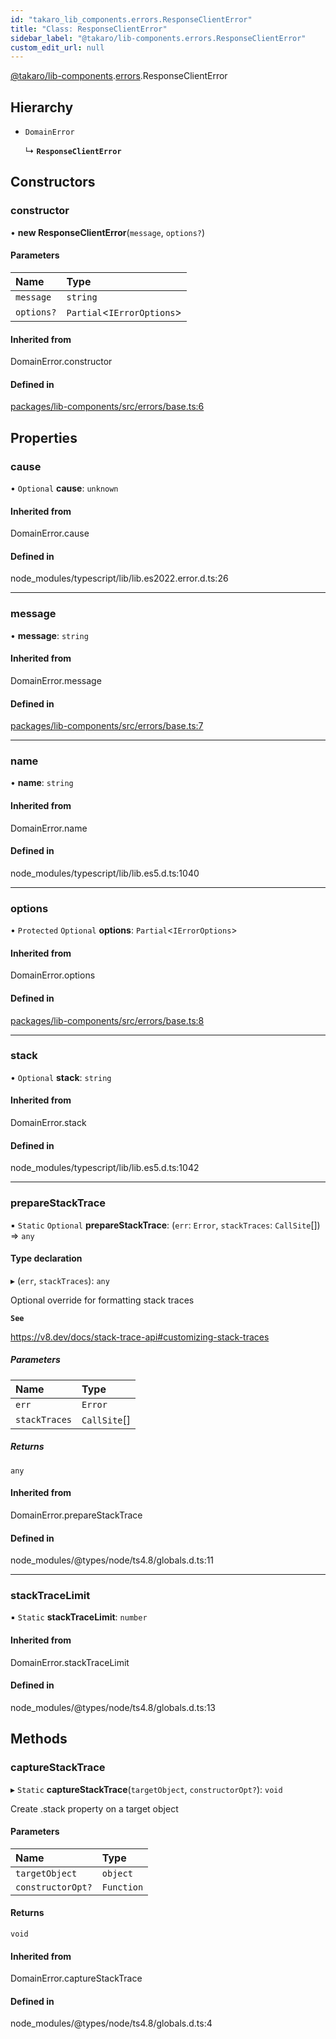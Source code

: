 ```yaml
---
id: "takaro_lib_components.errors.ResponseClientError"
title: "Class: ResponseClientError"
sidebar_label: "@takaro/lib-components.errors.ResponseClientError"
custom_edit_url: null
---
```


[@takaro/lib-components](../modules/takaro_lib_components.md).[errors](../namespaces/takaro_lib_components.errors.md).ResponseClientError

## Hierarchy

- `DomainError`

  ↳ **`ResponseClientError`**

## Constructors

### constructor

• **new ResponseClientError**(`message`, `options?`)

#### Parameters

| Name | Type |
| :------ | :------ |
| `message` | `string` |
| `options?` | `Partial`<`IErrorOptions`\> |

#### Inherited from

DomainError.constructor

#### Defined in

[packages/lib-components/src/errors/base.ts:6](https://github.com/niekcandaele/Takaro/blob/91fb19b/packages/lib-components/src/errors/base.ts#L6)

## Properties

### cause

• `Optional` **cause**: `unknown`

#### Inherited from

DomainError.cause

#### Defined in

node_modules/typescript/lib/lib.es2022.error.d.ts:26

___

### message

• **message**: `string`

#### Inherited from

DomainError.message

#### Defined in

[packages/lib-components/src/errors/base.ts:7](https://github.com/niekcandaele/Takaro/blob/91fb19b/packages/lib-components/src/errors/base.ts#L7)

___

### name

• **name**: `string`

#### Inherited from

DomainError.name

#### Defined in

node_modules/typescript/lib/lib.es5.d.ts:1040

___

### options

• `Protected` `Optional` **options**: `Partial`<`IErrorOptions`\>

#### Inherited from

DomainError.options

#### Defined in

[packages/lib-components/src/errors/base.ts:8](https://github.com/niekcandaele/Takaro/blob/91fb19b/packages/lib-components/src/errors/base.ts#L8)

___

### stack

• `Optional` **stack**: `string`

#### Inherited from

DomainError.stack

#### Defined in

node_modules/typescript/lib/lib.es5.d.ts:1042

___

### prepareStackTrace

▪ `Static` `Optional` **prepareStackTrace**: (`err`: `Error`, `stackTraces`: `CallSite`[]) => `any`

#### Type declaration

▸ (`err`, `stackTraces`): `any`

Optional override for formatting stack traces

**`See`**

https://v8.dev/docs/stack-trace-api#customizing-stack-traces

##### Parameters

| Name | Type |
| :------ | :------ |
| `err` | `Error` |
| `stackTraces` | `CallSite`[] |

##### Returns

`any`

#### Inherited from

DomainError.prepareStackTrace

#### Defined in

node_modules/@types/node/ts4.8/globals.d.ts:11

___

### stackTraceLimit

▪ `Static` **stackTraceLimit**: `number`

#### Inherited from

DomainError.stackTraceLimit

#### Defined in

node_modules/@types/node/ts4.8/globals.d.ts:13

## Methods

### captureStackTrace

▸ `Static` **captureStackTrace**(`targetObject`, `constructorOpt?`): `void`

Create .stack property on a target object

#### Parameters

| Name | Type |
| :------ | :------ |
| `targetObject` | `object` |
| `constructorOpt?` | `Function` |

#### Returns

`void`

#### Inherited from

DomainError.captureStackTrace

#### Defined in

node_modules/@types/node/ts4.8/globals.d.ts:4
